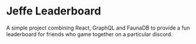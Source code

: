 # Jeffe Leaderboard

A simple project combining React, GraphQL and FaunaDB to provide a fun leaderboard for friends who game together on a particular discord.

